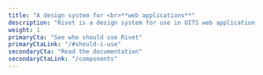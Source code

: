 ```yaml
---
title: "A design system for <br>**web applications**"
description: "Rivet is a design system for use in UITS web application development. Take a little time to read about what kinds of projects Rivet should be used on and then bowse the getting started guide."
weight: 1
primaryCta: "See who should use Rivet"
primaryCtaLink: "/#should-i-use"
secondaryCta: "Read the documentation"
secondaryCtaLink: "/components"
---
```

